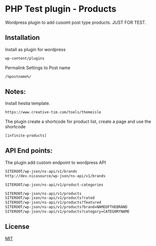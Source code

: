 # PHP Test plugin - Products

Wordpress plugin to add cusomt post type products.
JUST FOR TEST.

## Installation

Install as plugin for wordpress

```bash
wp-content/plugins
```

Permalink Settings to  Post name	
```bash
/%postname%/
```


## Notes:

Install hestia template.
```bash
https://www.creative-tim.com/tools/themeisle
```

The plugin create a shortcode for product list, create a page and use the shortcode
```bash
[infinite-products]
```
## API End points:
The plugin add custom endpoint to wordpress API
```bash
SITEROOT/wp-json/ns-api/v1/brands 
http://dev.nicasource/wp-json/ns-api/v1/brands

SITEROOT/wp-json/ns-api/v1/product-categories

SITEROOT/wp-json/ns-api/v1/products
SITEROOT/wp-json/ns-api/v1/products?rated 
SITEROOT/wp-json/ns-api/v1/products?featured 
SITEROOT/wp-json/ns-api/v1/products?brand=NAMEOFTHEBRAND  
SITEROOT/wp-json/ns-api/v1/products?category=CATEGORYNAME  

```

## License
[MIT](https://choosealicense.com/licenses/mit/)